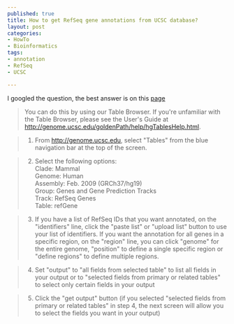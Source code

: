 ```yaml
--- 
published: true
title: How to get RefSeq gene annotations from UCSC database?
layout: post
categories:
- HowTo
- Bioinformatics
tags: 
- annotation
- RefSeq
- UCSC

---
```

I googled the question, the best answer is on this [page](https://lists.soe.ucsc.edu/pipermail/genome/2012-April/029059.html "[Genome] how could I get RefSeq gene annotations from UCSC	database?")

>You can do this by using our Table Browser. If you're unfamiliar with the Table Browser, please see the User's Guide at
http://genome.ucsc.edu/goldenPath/help/hgTablesHelp.html.   

>1. From http://genome.ucsc.edu, select "Tables" from the blue navigation bar at the top of the screen.  

>2. Select the following options:    
Clade: Mammal   
Genome: Human   
Assembly: Feb. 2009 (GRCh37/hg19)   
Group: Genes and Gene Prediction Tracks  
Track: RefSeq Genes     
Table: refGene  

>3. If you have a list of RefSeq IDs that you want annotated, on the "identifiers" line, click the "paste list" or "upload list" button to use your list of identifiers. If you want the annotation for all genes in a specific region, on the "region" line, you can click "genome" for the entire genome, "position" to define a single specific region or "define regions" to define multiple regions.    

>4. Set "output" to "all fields from selected table" to list all fields in your output or to "selected fields from primary or related tables" to select only certain fields in your output   

>5. Click the "get output" button (if you selected "selected fields from primary or related tables" in step 4, the next screen will allow you to select the fields you want in your output)  


